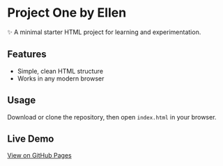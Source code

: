 # Project One by Ellen

✨ A minimal starter HTML project for learning and experimentation.  

## Features
- Simple, clean HTML structure  
- Works in any modern browser  

## Usage
Download or clone the repository, then open `index.html` in your browser.  

## Live Demo
[View on GitHub Pages](https://ellennixon.github.io/Project_one/)

